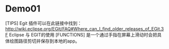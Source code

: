# Demo01

[TIPS]
  Egit 插件可以在此链接中找到：http://wiki.eclipse.org/EGit/FAQ#Where_can_I_find_older_releases_of_EGit.3F
  Eclipse 与 EGIT的使用
[FUNCTIONS]
  是一个通过手指在屏幕上滑动时会把具体绘图路径剪切并保存到本地的app。
